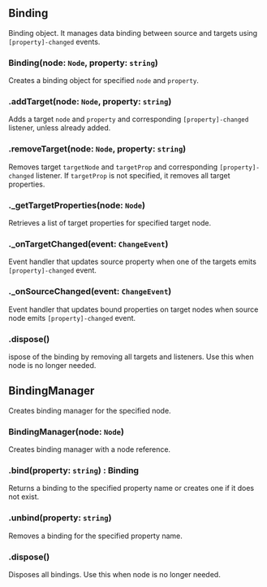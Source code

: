 ## Binding

Binding object. It manages data binding between source and targets using `[property]-changed` events.

### Binding(node: `Node`, property: `string`)

Creates a binding object for specified `node` and `property`.

### .addTarget(node: `Node`, property: `string`)

Adds a target `node` and `property` and corresponding `[property]-changed` listener, unless already added.

### .removeTarget(node: `Node`, property: `string`)

Removes target `targetNode` and `targetProp` and corresponding `[property]-changed` listener.
If `targetProp` is not specified, it removes all target properties.

### ._getTargetProperties(node: `Node`)

Retrieves a list of target properties for specified target node.

### ._onTargetChanged(event: `ChangeEvent`)

Event handler that updates source property when one of the targets emits `[property]-changed` event.

### ._onSourceChanged(event: `ChangeEvent`)

Event handler that updates bound properties on target nodes when source node emits `[property]-changed` event.

### .dispose()

ispose of the binding by removing all targets and listeners.
Use this when node is no longer needed.

## BindingManager

Creates binding manager for the specified node.

### BindingManager(node: `Node`)

Creates binding manager with a node reference.

### .bind(property: `string`) : Binding

Returns a binding to the specified property name or creates one if it does not exist.

### .unbind(property: `string`)

Removes a binding for the specified property name.

### .dispose()

Disposes all bindings. Use this when node is no longer needed.

